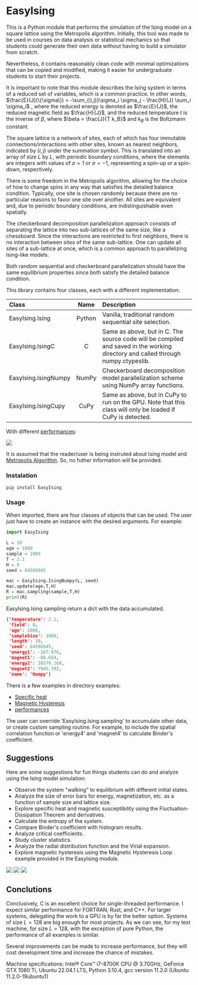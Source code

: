 # EasyIsing

This is a Python module that performs the simulation of the Ising model on a square lattice using the Metropolis algorithm. Initially, this tool was made to be used in courses on data analysis or statistical mechanics so that students could generate their own data without having to build a simulator from scratch.

Nevertheless, it contains reasonably clean code with minimal optimizations that can be copied and modified, making it easier for undergraduate students to start their projects.

It is important to note that this module describes the Ising system in terms of a reduced set of variables, which is a common practice.
In other words, $\frac{E}{J}(\{\sigma\}) = -\sum_{(i,j)}\sigma_i \sigma_j - \frac{H}{J} \sum_i \sigma_i$
, where the reduced energy is denoted as $\frac{E}{J}$, the reduced magnetic field as $\frac{H}{J}$, and the reduced temperature $t$ is the inverse of $\beta$, where $\beta = \frac{J}{T k_B}$ and $k_B$ is the Boltzmann constant.

The square lattice is a network of sites, each of which has four immutable connections/interactions with other sites, known as nearest neighbors, indicated by $(i,j)$ under the summation symbol. This is translated into an array of size $L$ by $L$, with periodic boundary conditions, where the elements are integers with values of $\sigma=1$ or $\sigma=-1$, representing a spin-up or a spin-down, respectively.

There is some freedom in the Metropolis algorithm, allowing for the choice of how to change spins in any way that satisfies the detailed balance condition. Typically, one site is chosen randomly because there are no particular reasons to favor one site over another. All sites are equivalent and, due to periodic boundary conditions, are indistinguishable even spatially.

The checkerboard decomposition parallelization approach consists of separating the lattice into two sub-lattices of the same size, like a chessboard. Since the interactions are restricted to first neighbors, there is no interaction between sites of the same sub-lattice. One can update all sites of a sub-lattice at once, which is a common approach to parallelizing Ising-like models.

Both random sequential and checkerboard parallelization should have the same equilibrium properties since both satisfy the detailed balance condition.

This library contains four classes, each with a different implementation:

|Class                   | Name   | Description                  |
| :--- | :---: | :--- |
|EasyIsing.Ising         | Python | Vanilla, traditional random sequential site selection.|
|EasyIsing.IsingC        | C      | Same as above, but in C. The source code will be compiled and saved in the working directory and called through numpy.ctypeslib.|
|EasyIsing.IsingNumpy    | NumPy  | Checkerboard decomposition model parallelization scheme using NumPy array functions.|
|EasyIsing.IsingCupy     | CuPy   | Same as above, but in CuPy to run on the GPU. Note that this class will only be loaded if CuPy is detected.|

With different [performances](examples/Performance.ipynb):

<picture>
    <img src="examples/performance.png">
</picture>



It is assumed that the reader/user is being instruted about Ising model and [Metropolis Algorithm](https://en.wikipedia.org/wiki/Equation_of_State_Calculations_by_Fast_Computing_Machines
). 
So, no futher information will be provided.


### Instalation
```Shell
pip install EasyIsing
```
### Usage

When imported, there are four classes of objects that can be used.
The user just have to create an instance with the desired arguments.
For example:

```Python
import EasyIsing

L = 10
age = 1000
sample = 1000
T = 2.1
H = 0
seed = 84598945

mac = EasyIsing.IsingNumpy(L, seed)
mac.update(age,T,H)
R = mac.sampling(sample,T,H)
print(R)

```
EasyIsing.Ising.sampling return a dict with the data accumulated.

```JSON
{'temperature': 2.1,
 'field': 0,
 'age': 2000,
 'sampleSize': 1000,
 'length': 10,
 'seed': 84598945,
 'energy1': -167.976,
 'magnet1': -88.684,
 'energy2': 28579.168,
 'magnet2': 7945.392,
 'name': 'Numpy'}
```

There is a few examples in directory examples:
* [Specific heat](examples/SpecificHeat.ipynb)
* [Magnetic Hysteresis](examples/MagneticHysteresisLoop.ipynb)
* [performances](examples/Performance.ipynb)

The user can override 'EasyIsing.Ising.sampling' to accumulate other data, or create custom sampling routine. For example, to include the spatial correlation function or 'energy4' and 'magnet4' to calculate Binder's coefficient.

## Suggestions

Here are some suggestions for fun things students can do and analyze using the Ising model simulation:

* Observe the system "walking" to equilibrium with different initial states.
* Analyze the size of error bars for energy, magnetization, etc. as a function of sample size and lattice size.
* Explore specific heat and magnetic susceptibility using the  Fluctuation-Dissipation Theorem and derivatives.
* Calculate the entropy of the system.
* Compare Binder's coefficient with histogram results.
* Analyze critical coefficients.
* Study cluster statistics.
* Analyze the radial distribution function and the Virial expansion.
* Explore magnetic hysteresis using the Magnetic Hysteresis Loop example provided in the EasyIsing module.

<picture>
    <img src="examples/magnetization.png">
</picture>

<picture>
    <img src="examples/specificHeat.png">
</picture>

<picture>
    <img src="examples/mh2.8.jpg">
</picture>

## Conclutions

Conclusively, C is an excellent choice for single-threaded performance.
I expect similar performance for FORTRAN, Rust, and C++.
For larger systems, delegating the work to a GPU is by far the better option.
Systems of size $L=128$ are big enough for most projects.
As we can see, for my test machine, for size $L=128$, with the exception of pure Python, the performance of all examples is similar.

Several improvements can be made to increase performance, but they will cost development time and increase the chance of mistakes.

Machine specifications:
Intel® Core™ i7-8700K CPU @ 3.70GHz,
GeForce GTX 1080 Ti,
Ubuntu 22.04.1 LTS,
Python 3.10.4,
gcc version 11.2.0 (Ubuntu 11.2.0-19ubuntu1)

